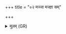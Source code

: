 +++
title = "०२ मज्जा मज्ज्ञा सम्"

+++
<details><summary>मूलम् (GR)</summary>

मज्जा मज्ज्ञा सं धीयताम्  
अस्थ्नास्थ्य् अपि रोहतु ।  
स्नाव ते सं दध्मः स्नाव्ना  
चर्मणा चर्म रोहतु ॥
</details>